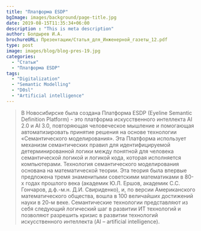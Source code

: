 ```yaml
---
title: "Платформа ESDP"
bgImage: images/background/page-title.jpg
date: 2019-08-15T11:35:34+06:00
description : "This is meta description"
author: Болдырев И.А.
brochureURL: Презентации/Статья_для_Инженерной_газеты_12.pdf
type: post
image: images/blog/blog-pres-19.jpg
categories: 
  - "Статьи"
  - "Платформа ESDP"
tags:
  - "Digitalization"
  - "Semantic Modelling"
  - "D0sl"
  - "Artificial intelligence"
---
```


>В Новосибирске была создана Платформа  ESDP (Eyeline Semantic Definition Platform) - это платформа искусственного интеллекта AI 2.0 и AI 3.0, повторяющая человеческое мышление и помогающая автоматизировать принятие решения на основе технологии «Семантического моделирования». Эта Платформа  использует механизм семантических правил для идентифицируемой детерминированной логики между понятной для человека семантической логикой и логикой кода, которая исполняется компьютерами. Технология семантического моделирования основана на математической теории. Эта теория была впервые предложена тремя знаменитыми советскими математиками в 80-х годах прошлого века (академик Ю.Л. Ершов, академик С.С. Гончаров, д.ф.-м.н. Д.И. Свириденко), и, по версии Американского математического общества, вошла в 100 величайших достижений науки в 20-м веке. Семантические технологии представляют из себя следующий логический шаг в развитии ИТ технологий и позволяют разрешить кризис в развитии технологий искусственного интеллекта (AI – artificial intelligence).